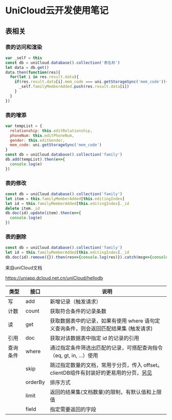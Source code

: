 # UniCloud云开发使用笔记

## 表相关

### 表的访问和渲染

```js
var _self = this
const db = uniCloud.database().collection('表名称')
let data = db.get()
data.then(function(res){
  for(let i in res.result.data){
    if(res.result.data[i].mem_code === uni.getStorageSync('mem_code')){
      _self.familyMemberAdded.push(res.result.data[i])
    }
  }
})
```

### 表的增添

```js
var tempList = {
  relationship: this.editRelationship,
  phoneNum: this.editPhoneNum,
  gender: this.editGender,
  mem_code: uni.getStorageSync('mem_code')
}
const db = uniCloud.database().collection('family')
db.add(tempList).then(e=>{
  console.log(e)
})
```

### 表的修改

```js
const db = uniCloud.database().collection('family')
let item = this.familyMemberAdded[this.editingIndex]
let id = this.familyMemberAdded[this.editingIndex]._id
delete item._id
db.doc(id).update(item).then(e=>{
  console.log(e)
})
```

### 表的删除

```js
const db = uniCloud.database().collection('family')
let id = this.familyMemberAdded[this.editingIndex]._id
db.doc(id).remove({}).then(res=>{console.log(res)}).catch(msg=>{console.log(msg)});
```



来自uniCloud文档

https://uniapp.dcloud.net.cn/uniCloud/hellodb

| 类型     | 接口    | 说明                                                         |
| -------- | ------- | ------------------------------------------------------------ |
| 写       | add     | 新增记录（触发请求）                                         |
| 计数     | count   | 获取符合条件的记录条数                                       |
| 读       | get     | 获取数据表中的记录，如果有使用 where 语句定义查询条件，则会返回匹配结果集 (触发请求) |
| 引用     | doc     | 获取对该数据表中指定 id 的记录的引用                         |
| 查询条件 | where   | 通过指定条件筛选出匹配的记录，可搭配查询指令（eq, gt, in, ...）使用 |
|          | skip    | 跳过指定数量的文档，常用于分页，传入 offset。clientDB组件有封装好的更易用的分页，[另见](https://uniapp.dcloud.net.cn/uniCloud/uni-clientdb-component) |
|          | orderBy | 排序方式                                                     |
|          | limit   | 返回的结果集(文档数量)的限制，有默认值和上限值               |
|          | field   | 指定需要返回的字段                                           |
